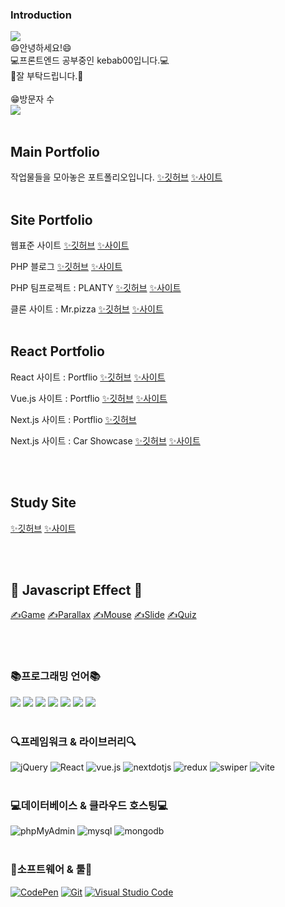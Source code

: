 ### Introduction
<img src="https://capsule-render.vercel.app/api?type=waving&color=auto&height=200&section=header&text=kebab000'sGithub!&fontSize=90" />
<div>😄안녕하세요!😄<br>💻프론트엔드 공부중인 kebab00입니다.💻<br>👏잘 부탁드립니다.👏</div><br>
 😁방문자 수
  <div>
    <a href="https://hits.seeyoufarm.com"><img src="https://hits.seeyoufarm.com/api/count/incr/badge.svg?url=https%3A%2F%2Fgithub.com%2Fkebab000%2Fhit-counter&count_bg=%2379C83D&title_bg=%23555555&icon=&icon_color=%23E7E7E7&title=hits&edge_flat=false"/></a>
  </div><br>

## Main Portfolio 

작업물들을 모아놓은 포트폴리오입니다. 
<a href="https://github.com/kebab000/2023-portfolio" target="_blank">✨깃허브</a>
<a href="https://kebab00-portfolio2023.netlify.app/"  target="_blank">✨사이트</a>
<br><br>

## Site Portfolio 

웹표준 사이트 
<a href="https://github.com/kebab000/mr.pizza" target="_blank">✨깃허브</a>
<a href="https://kebab00-mrpizza.netlify.app/"  target="_blank">✨사이트</a>

PHP 블로그
<a href="https://github.com/kebab000/php_blog-23" target="_blank">✨깃허브</a> 
<a href="http://kebab00.dothome.co.kr/php/main/main.php"  target="_blank">✨사이트</a>

PHP 팀프로젝트 : PLANTY
<a href="https://github.com/kebab000/php_team-23" target="_blank">✨깃허브</a>
<a href="http://kebab00.dothome.co.kr/php2/main/main.php"  target="_blank">✨사이트</a>

클론 사이트 : Mr.pizza
<a href="https://github.com/kebab000/mr.pizza" target="_blank">✨깃허브</a>
<a href="https://kebab00-mrpizza.netlify.app/"  target="_blank">✨사이트</a>
<br><br>

## React Portfolio

React 사이트 : Portflio
<a href="https://github.com/kebab000/site2023-react" target="_blank">✨깃허브</a>
<a href="https://2023portfoliosite-react.netlify.app/"  target="_blank">✨사이트</a>

Vue.js 사이트 : Portflio
<a href="https://github.com/YeoDaShttps://github.com/kebab000/site2023-vue" target="_blank">✨깃허브</a> 
<a href="https://2023portfoliosite-vue.netlify.app/"  target="_blank">✨사이트</a>

Next.js 사이트 : Portflio
<a href="https://github.com/kebab000/site2023-next" target="_blank">✨깃허브</a>

Next.js 사이트 : Car Showcase
<a href="https://github.com/kebab000/car_showcase" target="_blank">✨깃허브</a> 
<a href="https://kebab-car-showcase.netlify.app/"  target="_blank">✨사이트</a>

<br><br>

## Study Site
<a href="https://github.com/kebab000/web2023" target="_blank">✨깃허브</a>
<a href="https://kebab000.github.io/web2023/"  target="_blank">✨사이트</a>

<br><br>

## 💙 Javascript Effect 💙
<a href="https://github.com/kebab000/GameEffect2023" target="_blank">✍️Game</a>
<a href="https://github.com/kebab000/ParallaxEffect2023" target="_blank">✍️Parallax</a>
<a href="https://github.com/kebab000/MouseEffect2023" target="_blank">✍️Mouse</a>
<a href="https://github.com/kebab000/SliderEffect2023" target="_blank">✍️Slide</a>
<a href="https://github.com/kebab000/QuizEffect2023" target="_blank">✍️Quiz</a>

<br><br>

### 📚프로그래밍 언어📚

<img src="https://img.shields.io/badge/HTML5-E34F26?style=flat&logo=HTML5&logoColor=white" /> <img src="https://img.shields.io/badge/CSS3-1572B6?style=flat&logo=CSS3&logoColor=white" /> <img src="https://img.shields.io/badge/javascript-F7DF1E?style=flat&logo=javascript&logoColor=white" /> <img src="https://img.shields.io/badge/php-777BB4?style=flat&logo=php&logoColor=white" /> <img src="https://img.shields.io/badge/typescript-3178C6?style=flat&logo=typescript&logoColor=white" /> <img src="https://img.shields.io/badge/sass-CC6699?style=flat&logo=sass&logoColor=white" /> <img src="https://img.shields.io/badge/tailwindcss-06B6D4?style=flat&logo=tailwindcss&logoColor=white" />
<br><br>


### 🔍프레임워크 & 라이브러리🔍
<img alt="jQuery" src="https://img.shields.io/badge/jquery-0769AD?logo=jQuery&logoColor=white"> <img alt="React" src="https://img.shields.io/badge/react-61DAFB?logo=react&logoColor=white"> <img alt="vue.js" src="https://img.shields.io/badge/vue.js-4FC08D?logo=vuedotjs&logoColor=white"> <img alt="nextdotjs" src="https://img.shields.io/badge/next.js-000000?logo=nextdotjs&logoColor=white"> <img alt="redux" src="https://img.shields.io/badge/redux-764ABC?logo=redux&logoColor=white"> <img alt="swiper" src="https://img.shields.io/badge/swiper-6332F6?logo=swiper&logoColor=white"> <img alt="vite" src="https://img.shields.io/badge/vite-646CFF?logo=vite&logoColor=white">
<br><br>

### 💻데이터베이스 & 클라우드 호스팅💻
<img alt="phpMyAdmin" src="https://img.shields.io/badge/phpMyAdmin-6C78AF?logo=phpMyAdmin&logoColor=white"> <img alt="mysql" src="https://img.shields.io/badge/mysql-4479A1?logo=mysql&logoColor=white"> <img alt="mongodb" src="https://img.shields.io/badge/mongodb-47A248?logo=mongodb&logoColor=white">
<br><br>

### 🔧소프트웨어 & 툴🔧
<a href="#"><img alt="CodePen" src="https://img.shields.io/badge/CodePen-000?logo=CodePen&logoColor=white"></a>
<a href="#"><img alt="Git" src="https://img.shields.io/badge/Git-F05032?logo=Git&logoColor=white"></a>
<a href="#"><img alt="Visual Studio Code" src="https://img.shields.io/badge/Visual Studio Code-007ACC?logo=Visual Studio Code&logoColor=white"></a><br><br>

